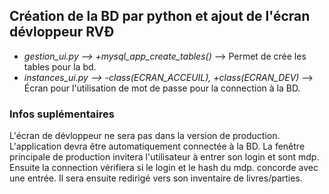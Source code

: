 ## Création de la BD par python et ajout de l'écran dévloppeur RVÐ

 - *gestion_ui.py --> +mysql_app_create_tables()* --> Permet de crée les tables pour la bd.
 - *instances_ui.py --> -class(ECRAN_ACCEUIL), +class(ECRAN_DEV)* --> Écran pour l'utilisation de mot de passe pour la connection à la BD.

### Infos suplémentaires
L'écran de dévloppeur ne sera pas dans la version de production.
L'application devra être automatiquement connectée à la BD.
La fenêtre principale de production invitera l'utilisateur à entrer son login et sont mdp.
Ensuite la connection vérifiera si le login et le hash du mdp. concorde avec une entrée.
Il sera ensuite redirigé vers son inventaire de livres/parties.